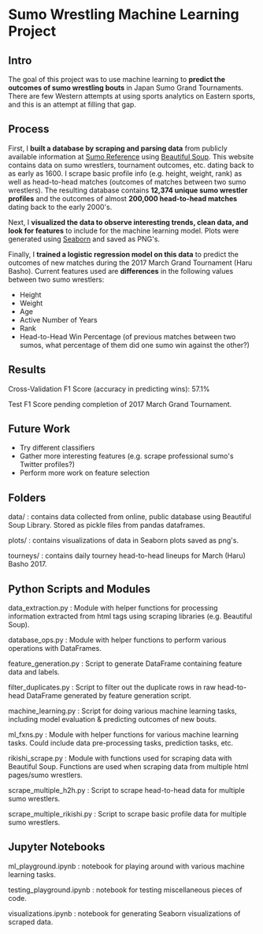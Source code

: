 # Sumo Wrestling Machine Learning Project


## Intro
The goal of this project was to use machine learning to **predict the outcomes of sumo wrestling bouts** in Japan Sumo Grand Tournaments. There are few Western attempts at using sports analytics on Eastern sports, and this is an attempt at filling that gap.


## Process
First, I **built a database by scraping and parsing data** from publicly available information at [Sumo Reference] using [Beautiful Soup]. This website contains data on sumo wrestlers, tournament outcomes, etc. dating back to as early as 1600. I scrape basic profile info (e.g. height, weight, rank) as well as head-to-head matches (outcomes of matches between two sumo wrestlers). The resulting database contains **12,374 unique sumo wrestler profiles** and the outcomes of almost **200,000 head-to-head matches** dating back to the early 2000's.

Next, I **visualized the data to observe interesting trends, clean data, and look for features** to include for the machine learning model. Plots were generated using [Seaborn] and saved as PNG's.

Finally, I **trained a logistic regression model on this data** to predict the outcomes of new matches during the 2017 March Grand Tournament (Haru Basho). Current features used are **differences** in the following values between two sumo wrestlers:

   - Height
   - Weight
   - Age
   - Active Number of Years
   - Rank
   - Head-to-Head Win Percentage (of previous matches between two sumos, what percentage of them did one sumo win against the other?)


## Results

Cross-Validation F1 Score (accuracy in predicting wins): 57.1%

Test F1 Score pending completion of 2017 March Grand Tournament.


## Future Work

   - Try different classifiers
   - Gather more interesting features (e.g. scrape professional sumo's Twitter profiles?)
   - Perform more work on feature selection


## Folders

data/  : contains data collected from online, public database using Beautiful Soup Library. Stored as pickle files from pandas dataframes.

plots/ : contains visualizations of data in Seaborn plots saved as png's.

tourneys/ : contains daily tourney head-to-head lineups for March (Haru) Basho 2017.


## Python Scripts and Modules

data_extraction.py : Module with helper functions for processing information extracted from html tags using scraping libraries (e.g. Beautiful Soup). 

database_ops.py : Module with helper functions to perform various operations with DataFrames.

feature_generation.py : Script to generate DataFrame containing feature data and labels.

filter_duplicates.py : Script to filter out the duplicate rows in raw head-to-head DataFrame generated by feature generation script.

machine_learning.py : Script for doing various machine learning tasks, including model evaluation & predicting outcomes of new bouts.

ml_fxns.py : Module with helper functions for various machine learning tasks. Could include data pre-processing tasks, prediction tasks, etc.

rikishi_scrape.py : Module with functions used for scraping data with Beautiful Soup. Functions are used when scraping data from multiple html pages/sumo wrestlers.

scrape_multiple_h2h.py : Script to scrape head-to-head data for multiple sumo wrestlers.

scrape_multiple_rikishi.py : Script to scrape basic profile data for multiple sumo wrestlers.


## Jupyter Notebooks

ml_playground.ipynb : notebook for playing around with various machine learning tasks.

testing_playground.ipynb : notebook for testing miscellaneous pieces of code.

visualizations.ipynb : notebook for generating Seaborn visualizations of scraped data.



[Seaborn]: <https://seaborn.pydata.org/>
[Sumo Reference]: <http://sumodb.sumogames.de/>
[Beautiful Soup]: <https://www.crummy.com/software/BeautifulSoup/bs4/doc/>
